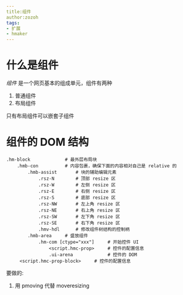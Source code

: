 ```yaml
---
title:组件
author:zozoh
tags:
- 扩展
- hmaker
---
```


# 什么是组件

*组件* 是一个网页基本的组成单元，组件有两种

1. 普通组件
2. 布局组件

只有布局组件可以嵌套子组件

# 组件的 DOM 结构

```
.hm-block             # 最外层布局块
    .hmb-con          # 内容包裹，确保下面的内容相对自己是 relative 的
        .hmb-assist       # 块的辅助编辑元素
            .rsz-N        # 顶部 resize 区
            .rsz-W        # 左侧 resize 区
            .rsz-E        # 右侧 resize 区
            .rsz-S        # 底部 resize 区
            .rsz-NW       # 左上角 resize 区
            .rsz-NE       # 右上角 resize 区
            .rsz-SW       # 左下角 resize 区
            .rsz-SE       # 右下角 resize 区
            .hmv-hdl      # 修改组件树结构的控制柄
        .hmb-area     # 盛放组件
            .hm-com [ctype="xxx"]     # 开始控件 UI
                <script.hmc-prop>     # 控件的配置信息
                .ui-arena             # 控件的 DOM
     <script.hmc-prop-block>     # 控件的配置信息
```

要做的:

1. 用 pmoving 代替 moveresizing




